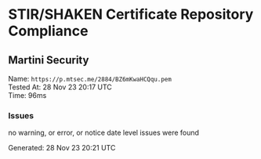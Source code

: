 # STIR/SHAKEN Certificate Repository Compliance

## Martini Security

Name: `https://p.mtsec.me/2884/BZ6mKwaHCQqu.pem`\
Tested At: 28 Nov 23 20:17 UTC\
Time: 96ms

### Issues

no warning, or error, or notice date level issues were found

Generated: 28 Nov 23 20:21 UTC